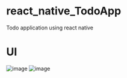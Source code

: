# react_native_TodoApp
Todo application using react native

# UI
![image](https://github.com/Abishani/react_native_TodoApp/assets/66344633/8b1c2114-62f2-4034-9bcf-559cf1a67af2) ![image](https://github.com/Abishani/react_native_TodoApp/assets/66344633/01a7c7d0-7831-4ef1-bbb7-7e38f649de76)


